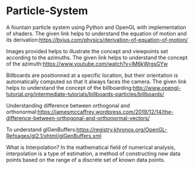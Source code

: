 # Particle-System

A fountain particle system using Python and OpenGL with implementation of shaders.
The given link helps to understand the equation of motion and its derivation:https://byjus.com/physics/derivation-of-equation-of-motion/

Images provided helps to illustrate the concept and viewpoints set according to the azimuths.
The given link helps to understand the concept of the azimuth:https://www.youtube.com/watch?v=lM6kWrgsGYw

Billboards are positionned at a specific location, but their orientation is automatically computed so that it always faces the camera.
The given link helps to understand the concept of the billboarding:http://www.opengl-tutorial.org/intermediate-tutorials/billboards-particles/billboards/

Understanding difference between orthogonal and orthonormal:https://jamesmccaffrey.wordpress.com/2019/12/14/the-difference-between-orthogonal-and-orthonormal-vectors/

To understand glGenBuffers:https://registry.khronos.org/OpenGL-Refpages/gl2.1/xhtml/glGenBuffers.xml

What is Interpolation?
In the mathematical field of numerical analysis, interpolation is a type of estimation, a method of constructing new data points based on the range of a discrete set of known data points.